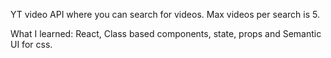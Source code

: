 YT video API where you can search for videos. Max videos per search is 5. 

What I learned: React, Class based components, state, props and Semantic UI for css.
